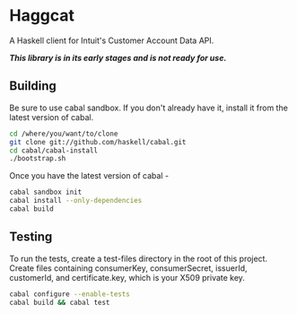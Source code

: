 Haggcat
=======

A Haskell client for Intuit's Customer Account Data API.

***This library is in its early stages and is not ready for use.***

Building
--------

Be sure to use cabal sandbox.  If you don't already have it, install it from
the latest version of cabal.

```bash
cd /where/you/want/to/clone
git clone git://github.com/haskell/cabal.git
cd cabal/cabal-install
./bootstrap.sh
```

Once you have the latest version of cabal -

```bash
cabal sandbox init
cabal install --only-dependencies
cabal build
```

Testing
-------

To run the tests, create a test-files directory in the root of
this project.  Create files containing consumerKey, consumerSecret,
issuerId, customerId, and certificate.key, which is your X509 private key.

```bash
cabal configure --enable-tests
cabal build && cabal test
```

